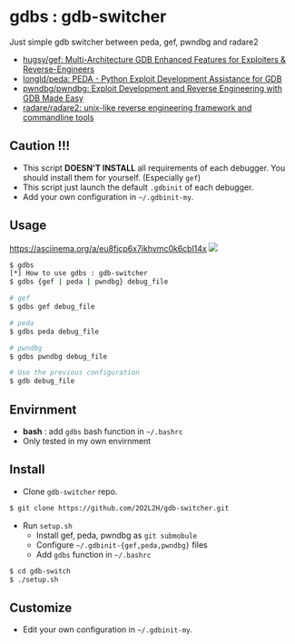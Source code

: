 # gdbs : gdb-switcher

Just simple gdb switcher between peda, gef, pwndbg and radare2

- [hugsy/gef: Multi-Architecture GDB Enhanced Features for Exploiters & Reverse-Engineers](https://github.com/hugsy/gef)
- [longld/peda: PEDA - Python Exploit Development Assistance for GDB](https://github.com/longld/peda)
- [pwndbg/pwndbg: Exploit Development and Reverse Engineering with GDB Made Easy](https://github.com/pwndbg/pwndbg)
- [radare/radare2: unix-like reverse engineering framework and commandline tools](https://github.com/radare/radare2)

## Caution !!!

- This script **DOESN'T INSTALL** all requirements of each debugger. You should install them for yourself. (Especially `gef`)
- This script just launch the default `.gdbinit` of each debugger.
- Add your own configuration in `~/.gdbinit-my`.

## Usage

https://asciinema.org/a/eu8fjcp6x7ikhvmc0k6cbl14x
<a href="https://asciinema.org/a/eu8fjcp6x7ikhvmc0k6cbl14x" target="_blank"><img src="https://asciinema.org/a/eu8fjcp6x7ikhvmc0k6cbl14x.png" /></a>

```bash
$ gdbs
[*] How to use gdbs : gdb-switcher
$ gdbs {gef | peda | pwndbg} debug_file

# gef
$ gdbs gef debug_file

# peda
$ gdbs peda debug_file

# pwndbg
$ gdbs pwndbg debug_file

# Use the previous configuration
$ gdb debug_file
```

## Envirnment 

- **bash** : add `gdbs` bash function in `~/.bashrc` 
- Only tested in my own envirnment

## Install

- Clone `gdb-switcher` repo.
```bash
$ git clone https://github.com/2O2L2H/gdb-switcher.git
```

- Run `setup.sh` 
    - Install gef, peda, pwndbg as `git submobule`
    - Configure `~/.gdbinit-{gef,peda,pwndbg}` files
    - Add `gdbs` function in  `~/.bashrc`

```bash
$ cd gdb-switch
$ ./setup.sh 
```

## Customize

- Edit your own configuration in `~/.gdbinit-my`.




